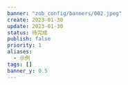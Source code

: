 ```yaml
---
banner: "zob_config/banners/002.jpeg"
create: 2023-01-30
update: 2023-01-30
status: 待完成
publish: false
priority: 1
aliases:
  - 示例
tags: []
banner_y: 0.5
---
```


